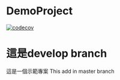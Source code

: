 # DemoProject

[![codecov](https://codecov.io/gh/yunchang1986/DemoProject/branch/master/graph/badge.svg?token=FN4016EUK0)](https://codecov.io/gh/yunchang1986/DemoProject)

這是develop branch
=======
這是一個示範專案
This add in master branch

